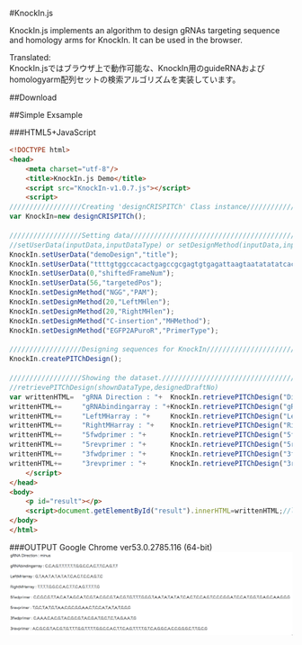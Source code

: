 #KnockIn.js

KnockIn.js implements an algorithm to design gRNAs targeting sequence and homology arms for KnockIn. It can be used in the browser.

Translated:  
KnockIn.jsではブラウザ上で動作可能な、KnockIn用のguideRNAおよびhomologyarm配列セットの検索アルゴリズムを実装しています。

##Download

##Simple Exsample

###HTML5+JavaScript
```html
<!DOCTYPE html>
<head>
	<meta charset="utf-8"/>
	<title>KnockIn.js Demo</title>
	<script src="KnockIn-v1.0.7.js"></script>
	<script>
//////////////////Creating 'designCRISPITCh' Class instance///////////////
var KnockIn=new	designCRISPITCh();

//////////////////Setting data////////////////////////////////////////////
//setUserData(inputData,inputDataType) or setDesignMethod(inputData,inputDataType)
KnockIn.setUserData("demoDesign","title");
KnockIn.setUserData("ttttgtggccacactgagccgcgagtgtgagattaagtaatatatatcactccagttttttggccacttcagttttggaccggccccacgaggaacgccaggcacgcttccagtttttaacgcctgccgcgacggccgctcggaaatcgc".toUpperCase(),"sequence");
KnockIn.setUserData(0,"shiftedFrameNum");
KnockIn.setUserData(56,"targetedPos");
KnockIn.setDesignMethod("NGG","PAM");
KnockIn.setDesignMethod(20,"LeftMHlen");
KnockIn.setDesignMethod(20,"RightMHlen");
KnockIn.setDesignMethod("C-insertion","MHMethod");
KnockIn.setDesignMethod("EGFP2APuroR","PrimerType");

//////////////////Designing sequences for KnockIn/////////////////////////
KnockIn.createPITChDesign();

//////////////////Showing the dataset.////////////////////////////////////
//retrievePITChDesign(shownDataType,designedDraftNo)
var writtenHTML=  "gRNA Direction : "+  KnockIn.retrievePITChDesign("Direction",0)+       "<br><br>";
writtenHTML+=     "gRNAbindingarray : "+KnockIn.retrievePITChDesign("gRNAbindingarray",0)+"<br><br>";
writtenHTML+=     "LeftMHarray : "+     KnockIn.retrievePITChDesign("LeftMHarray",0)+     "<br><br>";
writtenHTML+=     "RightMHarray : "+    KnockIn.retrievePITChDesign("RightMHarray",0)+    "<br><br>";
writtenHTML+=     "5fwdprimer : "+      KnockIn.retrievePITChDesign("5fwdprimer",0)+      "<br><br>";
writtenHTML+=     "5revprimer : "+      KnockIn.retrievePITChDesign("5revprimer",0)+      "<br><br>";
writtenHTML+=     "3fwdprimer : "+      KnockIn.retrievePITChDesign("3fwdprimer",0)+      "<br><br>";
writtenHTML+=     "3revprimer : "+      KnockIn.retrievePITChDesign("3revprimer",0)+      "<br><br>";
	</script>
</head>
<body>
	<p id="result"></p>
	<script>document.getElementById("result").innerHTML=writtenHTML;//loaded!!!</script>
</body>
</html>
```

###OUTPUT
Google Chrome ver53.0.2785.116 (64-bit)
![simpleexample_result](https://github.com/Kazuki-Nakamae/public/blob/master/KnockIn.js/images/simpleexample_result.jpg "simpleexample_result")
